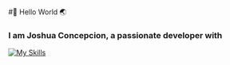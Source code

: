 #👋 Hello World 🌏

### I am Joshua Concepcion, a passionate developer with

[![My Skills](https://skillicons.dev/icons?i=html,css,js,ts,nodejs,nestjs,mongodb,php,laravel,mysql,github,git,postman&perline=10)](https://skillicons.dev)
